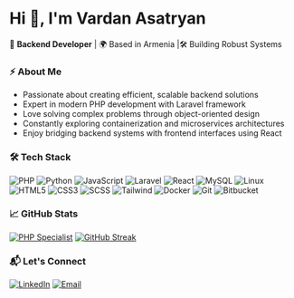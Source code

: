 # Hi 👋, I'm Vardan Asatryan 

🚀 **Backend Developer** |   🌍 Based in Armenia |🛠️ Building Robust Systems

### ⚡ About Me
- Passionate about creating efficient, scalable backend solutions
- Expert in modern PHP development with Laravel framework
- Love solving complex problems through object-oriented design
- Constantly exploring containerization and microservices architectures
- Enjoy bridging backend systems with frontend interfaces using React

### 🛠️ Tech Stack
![PHP](https://img.shields.io/badge/PHP-777BB4?logo=php&logoColor=white)
![Python](https://img.shields.io/badge/Python-3776AB?logo=python&logoColor=white)
![JavaScript](https://img.shields.io/badge/JavaScript-F7DF1E?logo=javascript&logoColor=black)
![Laravel](https://img.shields.io/badge/Laravel-FF2D20?logo=laravel&logoColor=white)
![React](https://img.shields.io/badge/React-61DAFB?logo=react&logoColor=black)
![MySQL](https://img.shields.io/badge/MySQL-4479A1?logo=mysql&logoColor=white)
![Linux](https://img.shields.io/badge/Linux-FCC624?logo=linux&logoColor=black)
![HTML5](https://img.shields.io/badge/HTML5-E34F26?logo=html5&logoColor=white)
![CSS3](https://img.shields.io/badge/CSS3-1572B6?logo=css3&logoColor=white)
![SCSS](https://img.shields.io/badge/SCSS-CC6699?logo=sass&logoColor=white)
![Tailwind](https://img.shields.io/badge/Tailwind_CSS-06B6D4?logo=tailwind-css&logoColor=white)
![Docker](https://img.shields.io/badge/Docker-2496ED?logo=docker&logoColor=white)
![Git](https://img.shields.io/badge/Git-F05032?logo=git&logoColor=white)
![Bitbucket](https://img.shields.io/badge/Bitbucket-0052CC?logo=bitbucket&logoColor=white)

### 📈 GitHub Stats
[![PHP Specialist](https://github-readme-stats.vercel.app/api/top-langs/?username=Asatryan007&hide=html,css&layout=compact&theme=dark&hide_border=true)](https://github.com/Asatryan007)
[![GitHub Streak](https://streak-stats.demolab.com?user=Asatryan007&theme=dark&background=000000)](https://git.io/streak-stats)


### 📬 Let's Connect
[![LinkedIn](https://img.shields.io/badge/LinkedIn-0A66C2?logo=linkedin)](https://linkedin.com/in/your-profile](https://www.linkedin.com/in/asatryan007/)https://www.linkedin.com/in/asatryan007/)
[![Email](https://img.shields.io/badge/Email-EA4335?logo=gmail)](mailto:007asatryan@gmail.com)

